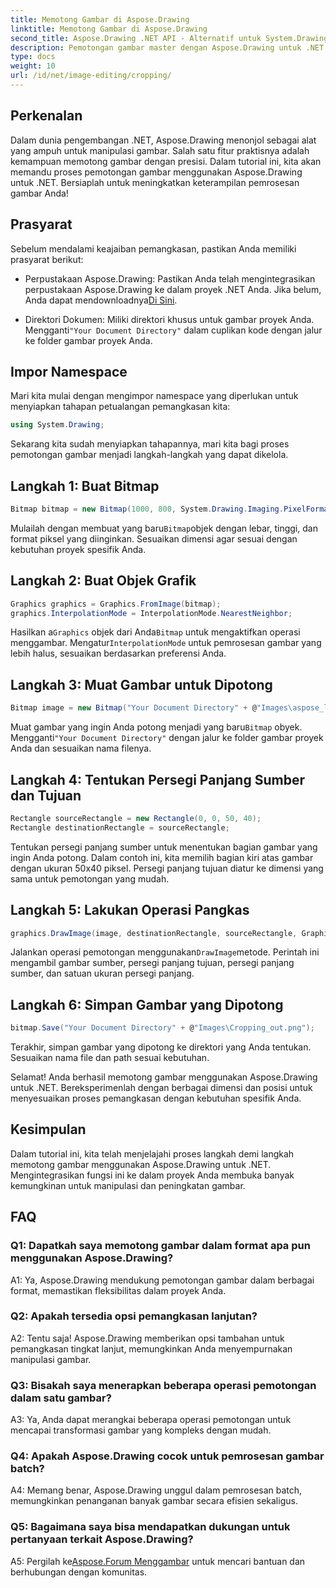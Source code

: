 ```yaml
---
title: Memotong Gambar di Aspose.Drawing
linktitle: Memotong Gambar di Aspose.Drawing
second_title: Aspose.Drawing .NET API - Alternatif untuk System.Drawing.Common
description: Pemotongan gambar master dengan Aspose.Drawing untuk .NET. Panduan langkah demi langkah ini memberdayakan pengembang untuk meningkatkan keterampilan pemrosesan gambar dengan mudah.
type: docs
weight: 10
url: /id/net/image-editing/cropping/
---
```

## Perkenalan

Dalam dunia pengembangan .NET, Aspose.Drawing menonjol sebagai alat yang ampuh untuk manipulasi gambar. Salah satu fitur praktisnya adalah kemampuan memotong gambar dengan presisi. Dalam tutorial ini, kita akan memandu proses pemotongan gambar menggunakan Aspose.Drawing untuk .NET. Bersiaplah untuk meningkatkan keterampilan pemrosesan gambar Anda!

## Prasyarat

Sebelum mendalami keajaiban pemangkasan, pastikan Anda memiliki prasyarat berikut:

-  Perpustakaan Aspose.Drawing: Pastikan Anda telah mengintegrasikan perpustakaan Aspose.Drawing ke dalam proyek .NET Anda. Jika belum, Anda dapat mendownloadnya[Di Sini](https://releases.aspose.com/drawing/net/).

-  Direktori Dokumen: Miliki direktori khusus untuk gambar proyek Anda. Mengganti`"Your Document Directory"` dalam cuplikan kode dengan jalur ke folder gambar proyek Anda.

## Impor Namespace

Mari kita mulai dengan mengimpor namespace yang diperlukan untuk menyiapkan tahapan petualangan pemangkasan kita:

```csharp
using System.Drawing;
```

Sekarang kita sudah menyiapkan tahapannya, mari kita bagi proses pemotongan gambar menjadi langkah-langkah yang dapat dikelola.

## Langkah 1: Buat Bitmap

```csharp
Bitmap bitmap = new Bitmap(1000, 800, System.Drawing.Imaging.PixelFormat.Format32bppPArgb);
```

 Mulailah dengan membuat yang baru`Bitmap`objek dengan lebar, tinggi, dan format piksel yang diinginkan. Sesuaikan dimensi agar sesuai dengan kebutuhan proyek spesifik Anda.

## Langkah 2: Buat Objek Grafik

```csharp
Graphics graphics = Graphics.FromImage(bitmap);
graphics.InterpolationMode = InterpolationMode.NearestNeighbor;
```

 Hasilkan a`Graphics` objek dari Anda`Bitmap` untuk mengaktifkan operasi menggambar. Mengatur`InterpolationMode` untuk pemrosesan gambar yang lebih halus, sesuaikan berdasarkan preferensi Anda.

## Langkah 3: Muat Gambar untuk Dipotong

```csharp
Bitmap image = new Bitmap("Your Document Directory" + @"Images\aspose_logo.png");
```

 Muat gambar yang ingin Anda potong menjadi yang baru`Bitmap` obyek. Mengganti`"Your Document Directory"` dengan jalur ke folder gambar proyek Anda dan sesuaikan nama filenya.

## Langkah 4: Tentukan Persegi Panjang Sumber dan Tujuan

```csharp
Rectangle sourceRectangle = new Rectangle(0, 0, 50, 40);
Rectangle destinationRectangle = sourceRectangle;
```

Tentukan persegi panjang sumber untuk menentukan bagian gambar yang ingin Anda potong. Dalam contoh ini, kita memilih bagian kiri atas gambar dengan ukuran 50x40 piksel. Persegi panjang tujuan diatur ke dimensi yang sama untuk pemotongan yang mudah.

## Langkah 5: Lakukan Operasi Pangkas

```csharp
graphics.DrawImage(image, destinationRectangle, sourceRectangle, GraphicsUnit.Pixel);
```

 Jalankan operasi pemotongan menggunakan`DrawImage`metode. Perintah ini mengambil gambar sumber, persegi panjang tujuan, persegi panjang sumber, dan satuan ukuran persegi panjang.

## Langkah 6: Simpan Gambar yang Dipotong

```csharp
bitmap.Save("Your Document Directory" + @"Images\Cropping_out.png");
```

Terakhir, simpan gambar yang dipotong ke direktori yang Anda tentukan. Sesuaikan nama file dan path sesuai kebutuhan.

Selamat! Anda berhasil memotong gambar menggunakan Aspose.Drawing untuk .NET. Bereksperimenlah dengan berbagai dimensi dan posisi untuk menyesuaikan proses pemangkasan dengan kebutuhan spesifik Anda.

## Kesimpulan

Dalam tutorial ini, kita telah menjelajahi proses langkah demi langkah memotong gambar menggunakan Aspose.Drawing untuk .NET. Mengintegrasikan fungsi ini ke dalam proyek Anda membuka banyak kemungkinan untuk manipulasi dan peningkatan gambar.

## FAQ

### Q1: Dapatkah saya memotong gambar dalam format apa pun menggunakan Aspose.Drawing?

A1: Ya, Aspose.Drawing mendukung pemotongan gambar dalam berbagai format, memastikan fleksibilitas dalam proyek Anda.

### Q2: Apakah tersedia opsi pemangkasan lanjutan?

A2: Tentu saja! Aspose.Drawing memberikan opsi tambahan untuk pemangkasan tingkat lanjut, memungkinkan Anda menyempurnakan manipulasi gambar.

### Q3: Bisakah saya menerapkan beberapa operasi pemotongan dalam satu gambar?

A3: Ya, Anda dapat merangkai beberapa operasi pemotongan untuk mencapai transformasi gambar yang kompleks dengan mudah.

### Q4: Apakah Aspose.Drawing cocok untuk pemrosesan gambar batch?

A4: Memang benar, Aspose.Drawing unggul dalam pemrosesan batch, memungkinkan penanganan banyak gambar secara efisien sekaligus.

### Q5: Bagaimana saya bisa mendapatkan dukungan untuk pertanyaan terkait Aspose.Drawing?

 A5: Pergilah ke[Aspose.Forum Menggambar](https://forum.aspose.com/c/diagram/17) untuk mencari bantuan dan berhubungan dengan komunitas.
